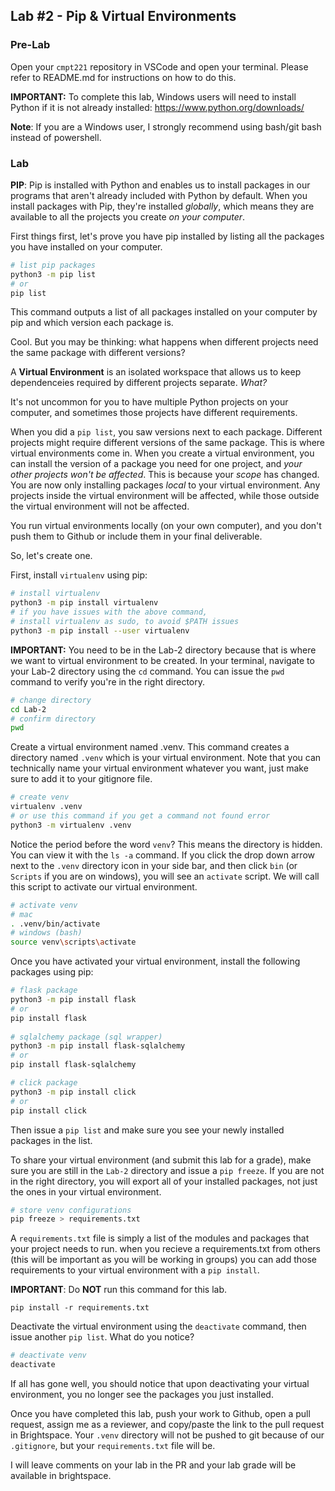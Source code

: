 ## Lab #2 - Pip & Virtual Environments
### Pre-Lab
Open your `cmpt221` repository in VSCode and open your terminal. Please refer to README.md for instructions on how to do this. 

**IMPORTANT:** To complete this lab, Windows users will need to install Python if it is not already installed: https://www.python.org/downloads/

**Note**: If you are a Windows user, I strongly recommend using bash/git bash instead of powershell.

### Lab
**PIP**: Pip is installed with Python and enables us to install packages in our programs that aren't already included with Python by default. When you install packages with Pip, they're installed _globally_, which means they are available to all the projects you create _on your computer_.

First things first, let's prove you have pip installed by listing all the packages you have installed on your computer.

```bash
# list pip packages
python3 -m pip list
# or
pip list
```

This command outputs a list of all packages installed on your computer by pip and which version each package is.

Cool. But you may be thinking: what happens when different projects need the same package with different versions?

A **Virtual Environment** is an isolated workspace that allows us to keep dependenceies required by different projects separate. _What?_

It's not uncommon for you to have multiple Python projects on your computer, and sometimes those projects have different requirements. 

When you did a `pip list`, you saw versions next to each package. Different projects might require different versions of the same package. This is where virtual environments come in. When you create a virtual environment, you can install the version of a package you need for one project, and _your other projects won't be affected_. This is because your _scope_ has changed. You are now only installing packages _local_ to your virtual environment. Any projects inside the virtual environment will be affected, while those outside the virtual environment will not be affected. 

You run virtual environments locally (on your own computer), and you don't push them to Github or include them in your final deliverable.

So, let's create one.

First, install `virtualenv` using pip:

```bash
# install virtualenv
python3 -m pip install virtualenv
# if you have issues with the above command, 
# install virtualenv as sudo, to avoid $PATH issues
python3 -m pip install --user virtualenv
```

**IMPORTANT:** You need to be in the Lab-2 directory because that is where we want to virtual environment to be created. In your terminal, navigate to your Lab-2 directory using the `cd` command. You can issue the `pwd` command to verify you're in the right directory.
```bash
# change directory
cd Lab-2
# confirm directory
pwd
```

Create a virtual environment named .venv. This command creates a directory named `.venv` which is your virtual environment. Note that you can technically name your virtual environment whatever you want, just make sure to add it to your gitignore file.
```bash
# create venv
virtualenv .venv
# or use this command if you get a command not found error
python3 -m virtualenv .venv
```

Notice the period before the word `venv`? This means the directory is hidden. You can view it with the `ls -a` command. If you click the drop down arrow next to the `.venv` directory icon in your side bar, and then click `bin` (or `Scripts` if you are on windows), you will see an `activate` script. We will call this script to activate our virtual environment.
```bash
# activate venv
# mac
. .venv/bin/activate
# windows (bash)
source venv\scripts\activate
```
Once you have activated your virtual environment, install the following packages using pip:

```bash
# flask package
python3 -m pip install flask
# or
pip install flask
 
# sqlalchemy package (sql wrapper)
python3 -m pip install flask-sqlalchemy
# or
pip install flask-sqlalchemy

# click package
python3 -m pip install click
# or
pip install click
```

Then issue a `pip list` and make sure you see your newly installed packages in the list. 

To share your virtual environment (and submit this lab for a grade), make sure you are still in the `Lab-2` directory and issue a `pip freeze`. If you are not in the right directory, you will export all of your installed packages, not just the ones in your virtual environment.
```bash
# store venv configurations
pip freeze > requirements.txt
```

A `requirements.txt` file is simply a list of the modules and packages that your project needs to run. when you recieve a requirements.txt from others (this will be important as you will be working in groups) you can add those requirements to your virtual environment with a `pip install`.

**IMPORTANT**: Do **NOT** run this command for this lab.
```
pip install -r requirements.txt
```

Deactivate the virtual environment using the `deactivate` command, then issue another `pip list`. What do you notice?
```bash
# deactivate venv
deactivate
```
If all has gone well, you should notice that upon deactivating your virtual environment, you no longer see the packages you just installed.

Once you have completed this lab, push your work to Github, open a pull request, assign me as a reviewer, and copy/paste the link to the pull request in Brightspace. Your `.venv` directory will not be pushed to git because of our `.gitignore`, but your `requirements.txt` file will be.

I will leave comments on your lab in the PR and your lab grade will be available in brightspace.
